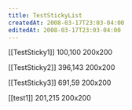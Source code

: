 ```yaml
---
title: TestStickyList
createdAt: 2008-03-17T23:03-04:00
editedAt: 2008-03-17T23:03-04:00
---
```


[[TestSticky1]] 100,100 200x200

[[TestSticky2]] 396,143 200x200

[[TestSticky3]] 691,59 200x200

[[test1]] 201,215 200x200


